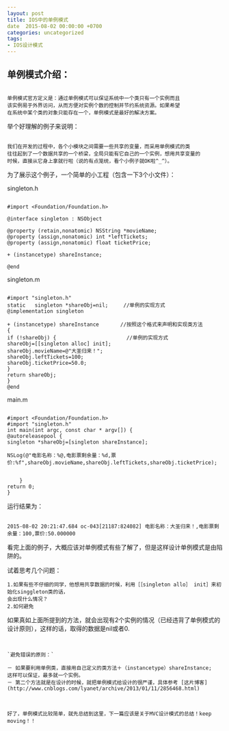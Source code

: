 ```yaml
---
layout: post
title: IOS中的单例模式
date  2015-08-02 00:00:00 +0700
categories: uncategorized
tags:
- IOS设计模式
---
```


## 单例模式介绍：

```

单例模式官方定义是：通过单例模式可以保证系统中一个类只有一个实例而且
该实例易于外界访问，从而方便对实例个数的控制并节约系统资源。如果希望
在系统中某个类的对象只能存在一个，单例模式是最好的解决方案。

```
举个好理解的例子来说明：

```

我们在开发的过程中，各个小模块之间需要一些共享的变量，而采用单例模式的类
往往起到了一个数据共享的一个桥梁，全局只能有它自己的一个实例，想用共享变量的
时候，直接从它身上拿就行啦（说的有点笼统，看个小例子就OK啦^_^）。

```

为了展示这个例子，一个简单的小工程（包含一下3个小文件）：

singleton.h

```

#import <Foundation/Foundation.h>

@interface singleton : NSObject

@property (retain,nonatomic) NSString *movieName;
@property (assign,nonatomic) int *leftTickets;
@property (assign,nonatomic) float ticketPrice;

+ (instancetype) shareInstance;

@end

```

singleton.m

```

#import "singleton.h"
static   singleton *shareObj=nil;     //单例的实现方式
@implementation singleton

+ (instancetype) shareInstance       //按照这个格式来声明和实现类方法
{
if (!shareObj) {                       //单例的实现方式
shareObj=[[singleton alloc] init];
shareObj.movieName=@"大圣归来！";
shareObj.leftTickets=100;
shareObj.ticketPrice=50.0;
}
return shareObj;
}
@end

```

main.m

```

#import <Foundation/Foundation.h>
#import "singleton.h"
int main(int argc, const char * argv[]) {
@autoreleasepool {
singleton *shareObj=[singleton shareInstance];

NSLog(@"电影名称：%@,电影票剩余量：%d,票价:%f",shareObj.movieName,shareObj.leftTickets,shareObj.ticketPrice);


    }
return 0;
}

```



运行结果为：

```

2015-08-02 20:21:47.684 oc-043[21187:824082] 电影名称：大圣归来！,电影票剩余量：100,票价:50.000000

```

看完上面的例子，大概应该对单例模式有些了解了，但是这样设计单例模式是由陷阱的。

试着思考几个问题：

```
1.如果有些不仔细的同学，他想用共享数据的时候，利用［［singleton allo］ init］来初始化singgleton类的话，
会出现什么情况？
2.如何避免

```
如果真如上面所提到的方法，就会出现有2个实例的情况（已经违背了单例模式的设计原则），这样的话，取得的数据是nil或者0.

```


`避免错误的原则：`

－ 如果要利用单例类，直接用自己定义的类方法＋（instancetype）shareInstance;
这样可以保证，最多就一个实例。
－ 第二个方法就是在设计的时候，就把单例模式给设计的很严谨，具体参考 [这片博客](http://www.cnblogs.com/lyanet/archive/2013/01/11/2856468.html)



好了，单例模式比较简单，就先总结到这里，下一篇应该是关于MVC设计模式的总结！keep moving！！
